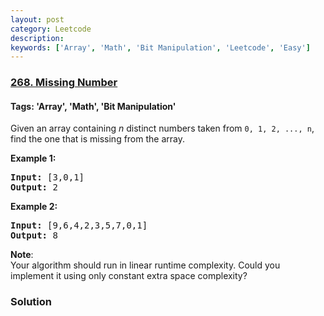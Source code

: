 ```yaml
---
layout: post
category: Leetcode
description: 
keywords: ['Array', 'Math', 'Bit Manipulation', 'Leetcode', 'Easy']
---
```

### [268. Missing Number](https://leetcode.com/problems/missing-number)

#### Tags: 'Array', 'Math', 'Bit Manipulation'

<div class="content__u3I1 question-content__JfgR"><div><p>Given an array containing <i>n</i> distinct numbers taken from <code>0, 1, 2, ..., n</code>, find the one that is missing from the array.</p>
<p><b>Example 1:</b></p>
<pre><b>Input:</b> [3,0,1]
<b>Output:</b> 2
</pre>
<p><b>Example 2:</b></p>
<pre><b>Input:</b> [9,6,4,2,3,5,7,0,1]
<b>Output:</b> 8
</pre>
<p><b>Note</b>:<br/>
Your algorithm should run in linear runtime complexity. Could you implement it using only constant extra space complexity?</p></div></div>

### Solution

